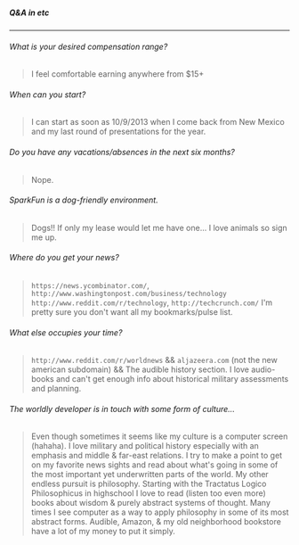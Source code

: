 ##### Q&A in etc

----

###### What is your desired compensation range?
> I feel comfortable earning anywhere from $15+

###### When can you start?
> I can start as soon as 10/9/2013 when I come back
> from New Mexico and my last round of presentations
> for the year.

###### Do you have any vacations/absences in the next six months?
> Nope.

###### SparkFun is a dog-friendly environment.
> Dogs!! If only my lease would let me have one...
> I love animals so sign me up.

###### Where do you get your news?
> `https://news.ycombinator.com/`, `http://www.washingtonpost.com/business/technology`
> `http://www.reddit.com/r/technology`, `http://techcrunch.com/`
> I'm pretty sure you don't want all my bookmarks/pulse list.

###### What else occupies your time?
> `http://www.reddit.com/r/worldnews` && `aljazeera.com` (not the new american subdomain)
> && The audible history section. I love audio-books and can't get enough info about
> historical military assessments and planning.

###### The worldly developer is in touch with some form of culture...
> Even though sometimes it seems like my culture is a computer screen (hahaha).
> I love military and political history especially with an emphasis and middle
> & far-east relations. I try to make a point to get on my favorite news sights
> and read about what's going in some of the most important yet underwritten
> parts of the world. My other endless pursuit is philosophy. Starting with
> the Tractatus Logico Philosophicus in highschool I love to read (listen too 
> even more) books about wisdom & purely abstract systems of thought.
> Many times I see computer as a way to apply philosophy in some of its most
> abstract forms. Audible, Amazon, & my old neighborhood bookstore have a lot 
> of my money to put it simply.

